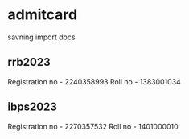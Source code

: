 # admitcard
savning import docs

rrb2023
------------------------
Registration no - 2240358993
Roll no - 1383001034


ibps2023
---------------------------
Registration no - 2270357532
Roll no - 1401000010
